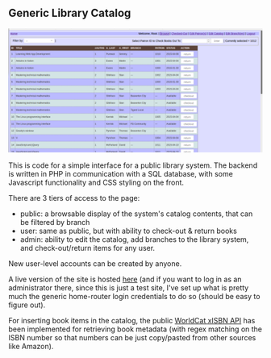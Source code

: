 ## Generic Library Catalog

![screenshot](https://raw.githubusercontent.com/lamereb/generic-library-catalog/master/library.png)

This is code for a simple interface for a public library system. The backend is written in PHP in communication with a SQL database, with some Javascript functionality and CSS styling on the front.

There are 3 tiers of access to the page: 
+ public: a browsable display of the system's catalog contents, that can be filtered by branch
+ user: same as public, but with ability to check-out & return books
+ admin: ability to edit the catalog, add branches to the library system, and check-out/return items for any user.

New user-level accounts can be created by anyone.

A live version of the site is hosted [here](https://http://web.engr.oregonstate.edu/~lamereb/lib) (and if you want to log in as an administrator there, since this is just a test site, I've set up what is pretty much the generic home-router login credentials to do so (should be easy to figure out). 

For inserting book items in the catalog, the public [WorldCat xISBN API](http://xisbn.worldcat.org/xisbnadmin/doc/api.htm#getmetadata) has been implemented for retrieving book metadata (with regex matching on the ISBN number so that numbers can be just copy/pasted from other sources like Amazon).

